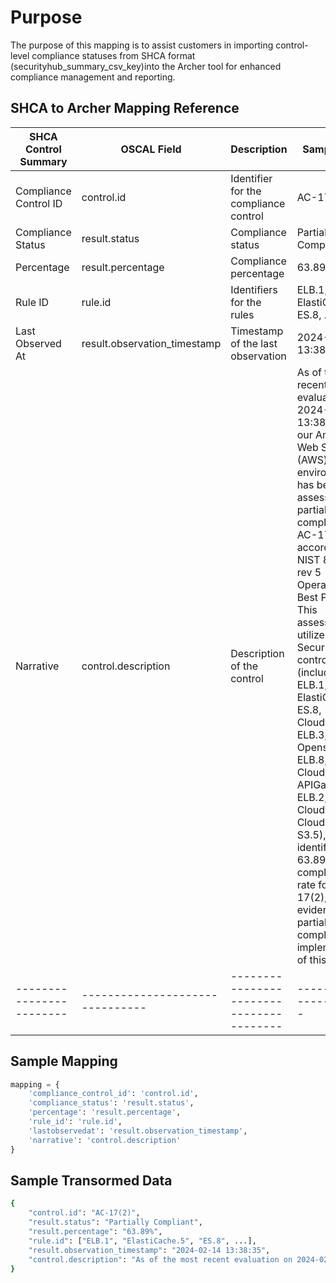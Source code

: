 # Purpose
The purpose of this mapping is to assist customers in importing control-level compliance statuses from SHCA format (securityhub_summary_csv_key)into the Archer tool for enhanced compliance management and reporting.

## SHCA to Archer Mapping Reference
| SHCA Control Summary   | OSCAL Field                   | Description                            | Sample Data           |
|------------------------|-------------------------------|----------------------------------------|-----------------------|
| Compliance Control ID  | control.id                    | Identifier for the compliance control  | AC-17(2)              |
| Compliance Status      | result.status                 | Compliance status                      | Partially Compliant   |
| Percentage             | result.percentage             | Compliance percentage                  | 63.89%                |
| Rule ID                | rule.id                       | Identifiers for the rules              | ELB.1, ElastiCache.5, ES.8, ... |
| Last Observed At       | result.observation_timestamp  | Timestamp of the last observation      | 2024-02-14 13:38:35   |
| Narrative              | control.description           | Description of the control             | As of the most recent evaluation on 2024-02-14 13:38:35 UTC, our Amazon Web Services (AWS) environment has been assessed as partially compliant with AC-17(2), according to NIST 800-53 rev 5 Operational Best Practices. This assessment utilized AWS Security Hub controls (including ELB.1, ElastiCache.5, ES.8, CloudFront.7, ELB.3, Opensearch.8, ELB.8, CloudFront.9, APIGateway.2, ELB.2, CloudFront.3, CloudFront.10, S3.5), and identified a 63.89% compliance rate for AC-17(2), which is evidence of a partially compliant implementation of this control. |
|------------------------|-------------------------------|----------------------------------------|-----------------------|

## Sample Mapping
```python
mapping = {
    'compliance_control_id': 'control.id',
    'compliance_status': 'result.status',
    'percentage': 'result.percentage',
    'rule_id': 'rule.id',
    'lastobservedat': 'result.observation_timestamp',
    'narrative': 'control.description'
}
```

## Sample Transormed Data
```bash
{
    "control.id": "AC-17(2)",
    "result.status": "Partially Compliant",
    "result.percentage": "63.89%",
    "rule.id": ["ELB.1", "ElastiCache.5", "ES.8", ...],
    "result.observation_timestamp": "2024-02-14 13:38:35",
    "control.description": "As of the most recent evaluation on 2024-02-14 13:38:35 UTC, our Amazon Web Services (AWS) environment has been assessed as partially compliant with AC-17(2), according to NIST 800-53 rev 5 Operational Best Practices. This assessment utilized AWS Security Hub controls (including ELB.1, ElastiCache.5, ES.8, CloudFront.7, ELB.3, Opensearch.8, ELB.8, CloudFront.9, APIGateway.2, ELB.2, CloudFront.3, CloudFront.10, S3.5), and identified a 63.89% compliance rate for AC-17(2), which is evidence of a partially compliant implementation of this control."
}
```